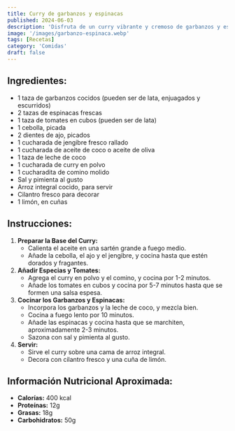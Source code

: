 ```yaml
---
title: Curry de garbanzos y espinacas
published: 2024-06-03
description: 'Disfruta de un curry vibrante y cremoso de garbanzos y espinacas, servido sobre arroz integral'
image: '/images/garbanzo-espinaca.webp'
tags: [Recetas]
category: 'Comidas'
draft: false 
---
```

## Ingredientes:
- 1 taza de garbanzos cocidos (pueden ser de lata, enjuagados y escurridos)
- 2 tazas de espinacas frescas
- 1 taza de tomates en cubos (pueden ser de lata)
- 1 cebolla, picada
- 2 dientes de ajo, picados
- 1 cucharada de jengibre fresco rallado
- 1 cucharada de aceite de coco o aceite de oliva
- 1 taza de leche de coco
- 1 cucharada de curry en polvo
- 1 cucharadita de comino molido
- Sal y pimienta al gusto
- Arroz integral cocido, para servir
- Cilantro fresco para decorar
- 1 limón, en cuñas
## Instrucciones:
1. **Preparar la Base del Curry:**
   - Calienta el aceite en una sartén grande a fuego medio.
   - Añade la cebolla, el ajo y el jengibre, y cocina hasta que estén dorados y fragantes.
2. **Añadir Especias y Tomates:**
   - Agrega el curry en polvo y el comino, y cocina por 1-2 minutos.
   - Añade los tomates en cubos y cocina por 5-7 minutos hasta que se formen una salsa espesa.
3. **Cocinar los Garbanzos y Espinacas:**
   - Incorpora los garbanzos y la leche de coco, y mezcla bien.
   - Cocina a fuego lento por 10 minutos.
   - Añade las espinacas y cocina hasta que se marchiten, aproximadamente 2-3 minutos.
   - Sazona con sal y pimienta al gusto.
4. **Servir:**
   - Sirve el curry sobre una cama de arroz integral.
   - Decora con cilantro fresco y una cuña de limón.
## Información Nutricional Aproximada:
- **Calorías:** 400 kcal
- **Proteínas:** 12g
- **Grasas:** 18g
- **Carbohidratos:** 50g